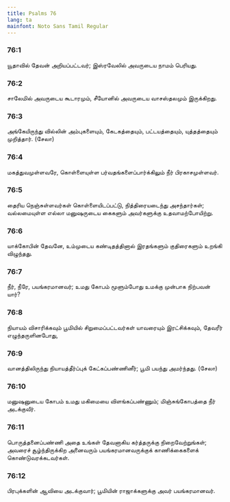 ```yaml
---
title: Psalms 76
lang: ta
mainfont: Noto Sans Tamil Regular
---
```


###  76:1

யூதாவில் தேவன் அறியப்பட்டவர்; இஸ்ரவேலில் அவருடைய நாமம் பெரியது.

###  76:2

சாலேமில் அவருடைய கூடாரமும், சீயோனில் அவருடைய வாசஸ்தலமும் இருக்கிறது.

###  76:3

அங்கேயிருந்து வில்லின் அம்புகளையும், கேடகத்தையும், பட்டயத்தையும், யுத்தத்தையும் முறித்தார். (சேலா)

###  76:4

மகத்துவமுள்ளவரே, கொள்ளையுள்ள பர்வதங்களைப்பார்க்கிலும் நீர் பிரகாசமுள்ளவர்.

###  76:5

தைரிய நெஞ்சுள்ளவர்கள் கொள்ளையிடப்பட்டு, நித்திரையடைந்து அசந்தார்கள்; வல்லமையுள்ள எல்லா மனுஷருடைய கைகளும் அவர்களுக்கு உதவாமற்போயிற்று.

###  76:6

யாக்கோபின் தேவனே, உம்முடைய கண்டிதத்தினால் இரதங்களும் குதிரைகளும் உறங்கி விழுந்தது.

###  76:7

நீர், நீரே, பயங்கரமானவர்; உமது கோபம் மூளும்போது உமக்கு முன்பாக நிற்பவன் யார்?

###  76:8

நியாயம் விசாரிக்கவும் பூமியில் சிறுமைப்பட்டவர்கள் யாவரையும் இரட்சிக்கவும், தேவரீர் எழுந்தருளினபோது,

###  76:9

வானத்திலிருந்து நியாயத்தீர்ப்புக் கேட்கப்பண்ணினீர்; பூமி பயந்து அமர்ந்தது. (சேலா)

###  76:10

மனுஷனுடைய கோபம் உமது மகிமையை விளங்கப்பண்ணும்; மிஞ்சுங்கோபத்தை நீர் அடக்குவீர்.

###  76:11

பொருத்தனைப்பண்ணி அதை உங்கள் தேவனாகிய கர்த்தருக்கு நிறைவேற்றுங்கள்; அவரைச் சூழ்ந்திருக்கிற அனைவரும் பயங்கரமானவருக்குக் காணிக்கைகளைக் கொண்டுவரக்கடவர்கள்.

###  76:12

பிரபுக்களின் ஆவியை அடக்குவார்; பூமியின் ராஜாக்களுக்கு அவர் பயங்கரமானவர்.

